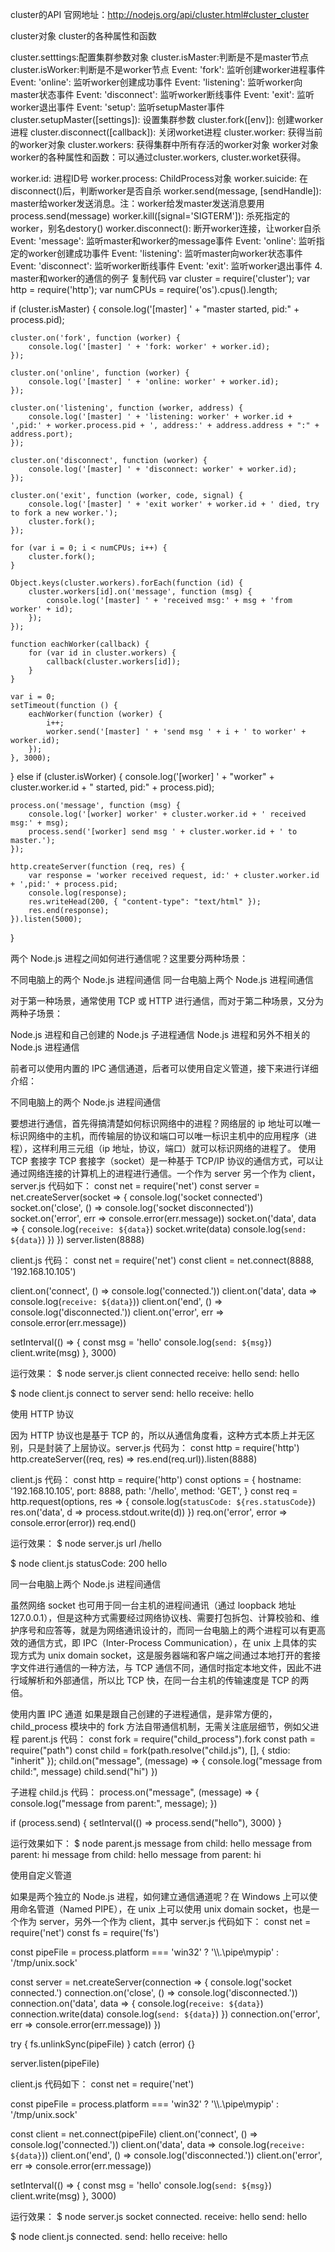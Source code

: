 cluster的API
官网地址：http://nodejs.org/api/cluster.html#cluster_cluster

cluster对象
cluster的各种属性和函数

cluster.setttings:配置集群参数对象
cluster.isMaster:判断是不是master节点
cluster.isWorker:判断是不是worker节点
Event: 'fork': 监听创建worker进程事件
Event: 'online': 监听worker创建成功事件
Event: 'listening': 监听worker向master状态事件
Event: 'disconnect': 监听worker断线事件
Event: 'exit': 监听worker退出事件
Event: 'setup': 监听setupMaster事件
cluster.setupMaster([settings]): 设置集群参数
cluster.fork([env]): 创建worker进程
cluster.disconnect([callback]): 关闭worket进程
cluster.worker: 获得当前的worker对象
cluster.workers: 获得集群中所有存活的worker对象
worker对象
worker的各种属性和函数：可以通过cluster.workers, cluster.worket获得。

worker.id: 进程ID号
worker.process: ChildProcess对象
worker.suicide: 在disconnect()后，判断worker是否自杀
worker.send(message, [sendHandle]): master给worker发送消息。注：worker给发master发送消息要用process.send(message)
worker.kill([signal='SIGTERM']): 杀死指定的worker，别名destory()
worker.disconnect(): 断开worker连接，让worker自杀
Event: 'message': 监听master和worker的message事件
Event: 'online': 监听指定的worker创建成功事件
Event: 'listening': 监听master向worker状态事件
Event: 'disconnect': 监听worker断线事件
Event: 'exit': 监听worker退出事件
4. master和worker的通信的例子
复制代码
var cluster = require('cluster');
var http = require('http');
var numCPUs = require('os').cpus().length;

if (cluster.isMaster) {
    console.log('[master] ' + "master started, pid:" + process.pid);

    cluster.on('fork', function (worker) {
        console.log('[master] ' + 'fork: worker' + worker.id);
    });

    cluster.on('online', function (worker) {
        console.log('[master] ' + 'online: worker' + worker.id);
    });

    cluster.on('listening', function (worker, address) {
        console.log('[master] ' + 'listening: worker' + worker.id + ',pid:' + worker.process.pid + ', address:' + address.address + ":" + address.port);
    });

    cluster.on('disconnect', function (worker) {
        console.log('[master] ' + 'disconnect: worker' + worker.id);
    });

    cluster.on('exit', function (worker, code, signal) {
        console.log('[master] ' + 'exit worker' + worker.id + ' died, try to fork a new worker.');
        cluster.fork();
    });

    for (var i = 0; i < numCPUs; i++) {
        cluster.fork();
    }

    Object.keys(cluster.workers).forEach(function (id) {
        cluster.workers[id].on('message', function (msg) {
            console.log('[master] ' + 'received msg:' + msg + 'from worker' + id);
        });
    });

    function eachWorker(callback) {
        for (var id in cluster.workers) {
            callback(cluster.workers[id]);
        }
    }

    var i = 0;
    setTimeout(function () {
        eachWorker(function (worker) {
            i++;
            worker.send('[master] ' + 'send msg ' + i + ' to worker' + worker.id);
        });
    }, 3000);

} else if (cluster.isWorker) {
    console.log('[worker] ' + "worker" + cluster.worker.id + " started, pid:" + process.pid);

    process.on('message', function (msg) {
        console.log('[worker] worker' + cluster.worker.id + ' received msg:' + msg);
        process.send('[worker] send msg ' + cluster.worker.id + ' to master.');
    });

    http.createServer(function (req, res) {
        var response = 'worker received request, id:' + cluster.worker.id + ',pid:' + process.pid;
        console.log(response);
        res.writeHead(200, { "content-type": "text/html" });
        res.end(response);
    }).listen(5000);

}


两个 Node.js 进程之间如何进行通信呢？这里要分两种场景：

不同电脑上的两个 Node.js 进程间通信
同一台电脑上两个 Node.js 进程间通信

对于第一种场景，通常使用 TCP 或 HTTP 进行通信，而对于第二种场景，又分为两种子场景：

Node.js 进程和自己创建的 Node.js 子进程通信
Node.js 进程和另外不相关的 Node.js 进程通信

前者可以使用内置的 IPC 通信通道，后者可以使用自定义管道，接下来进行详细介绍：

不同电脑上的两个 Node.js 进程间通信

要想进行通信，首先得搞清楚如何标识网络中的进程？网络层的 ip 地址可以唯一标识网络中的主机，而传输层的协议和端口可以唯一标识主机中的应用程序（进程），这样利用三元组（ip 地址，协议，端口）就可以标识网络的进程了。
使用 TCP 套接字
TCP 套接字（socket）是一种基于 TCP/IP 协议的通信方式，可以让通过网络连接的计算机上的进程进行通信。一个作为 server 另一个作为 client，server.js 代码如下：
const net = require('net')
const server = net.createServer(socket => {
  console.log('socket connected')
  socket.on('close', () => console.log('socket disconnected'))
  socket.on('error', err => console.error(err.message))
  socket.on('data', data => {
    console.log(`receive: ${data}`)
    socket.write(data)
    console.log(`send: ${data}`)
  })
})
server.listen(8888)

client.js 代码：
const net = require('net')
const client = net.connect(8888, '192.168.10.105')

client.on('connect', () => console.log('connected.'))
client.on('data', data => console.log(`receive: ${data}`))
client.on('end', () => console.log('disconnected.'))
client.on('error', err => console.error(err.message))

setInterval(() => {
  const msg = 'hello'
  console.log(`send: ${msg}`)
  client.write(msg)
}, 3000)

运行效果：
$ node server.js
client connected
receive: hello
send: hello

$ node client.js
connect to server
send: hello
receive: hello

使用 HTTP 协议

因为 HTTP 协议也是基于 TCP 的，所以从通信角度看，这种方式本质上并无区别，只是封装了上层协议。server.js 代码为：
const http = require('http')
http.createServer((req, res) => res.end(req.url)).listen(8888)

client.js 代码：
const http = require('http')
const options = {
  hostname: '192.168.10.105',
  port: 8888,
  path: '/hello',
  method: 'GET',
}
const req = http.request(options, res => {
  console.log(`statusCode: ${res.statusCode}`)
  res.on('data', d => process.stdout.write(d))
})
req.on('error', error => console.error(error))
req.end()

运行效果：
$ node server.js
url /hello

$ node client.js
statusCode: 200
hello

同一台电脑上两个 Node.js 进程间通信

虽然网络 socket 也可用于同一台主机的进程间通讯（通过 loopback 地址 127.0.0.1），但是这种方式需要经过网络协议栈、需要打包拆包、计算校验和、维护序号和应答等，就是为网络通讯设计的，而同一台电脑上的两个进程可以有更高效的通信方式，即 IPC（Inter-Process Communication），在 unix 上具体的实现方式为 unix domain socket，这是服务器端和客户端之间通过本地打开的套接字文件进行通信的一种方法，与 TCP 通信不同，通信时指定本地文件，因此不进行域解析和外部通信，所以比 TCP 快，在同一台主机的传输速度是 TCP 的两倍。

使用内置 IPC 通道
如果是跟自己创建的子进程通信，是非常方便的，child_process 模块中的 fork 方法自带通信机制，无需关注底层细节，例如父进程 parent.js 代码：
const fork = require("child_process").fork
const path = require("path")
const child = fork(path.resolve("child.js"), [], { stdio: "inherit" });
child.on("message", (message) => {
  console.log("message from child:", message)
  child.send("hi")
})

子进程 child.js 代码：
process.on("message", (message) => {
  console.log("message from parent:", message);
})

if (process.send) {
  setInterval(() => process.send("hello"), 3000)
}

运行效果如下：
$ node parent.js
message from child: hello
message from parent: hi
message from child: hello
message from parent: hi

使用自定义管道

如果是两个独立的 Node.js 进程，如何建立通信通道呢？在 Windows 上可以使用命名管道（Named PIPE），在 unix 上可以使用 unix domain socket，也是一个作为 server，另外一个作为 client，其中 server.js 代码如下：
const net = require('net')
const fs = require('fs')

const pipeFile = process.platform === 'win32' ? '\\\\.\\pipe\\mypip' : '/tmp/unix.sock'

const server = net.createServer(connection => {
  console.log('socket connected.')
  connection.on('close', () => console.log('disconnected.'))
  connection.on('data', data => {
    console.log(`receive: ${data}`)
    connection.write(data)
    console.log(`send: ${data}`)
  })
  connection.on('error', err => console.error(err.message))
})

try {
  fs.unlinkSync(pipeFile)
} catch (error) {}

server.listen(pipeFile)


client.js 代码如下：
const net = require('net')

const pipeFile = process.platform === 'win32' ? '\\\\.\\pipe\\mypip' : '/tmp/unix.sock'

const client = net.connect(pipeFile)
client.on('connect', () => console.log('connected.'))
client.on('data', data => console.log(`receive: ${data}`))
client.on('end', () => console.log('disconnected.'))
client.on('error', err => console.error(err.message))

setInterval(() => {
  const msg = 'hello'
  console.log(`send: ${msg}`)
  client.write(msg)
}, 3000)


运行效果：
$ node server.js 
socket connected.
receive: hello
send: hello

$ node client.js
connected.
send: hello
receive: hello

